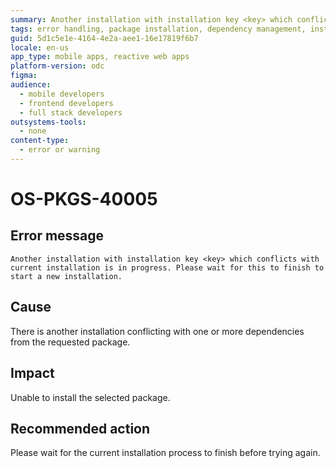 ```yaml
---
summary: Another installation with installation key <key> which conflicts with current installation is in progress. Please wait for this to finish to start a new installation.
tags: error handling, package installation, dependency management, installation conflicts, software configuration
guid: 5d1c5e1e-4164-4e2a-aee1-16e17819f6b7
locale: en-us
app_type: mobile apps, reactive web apps
platform-version: odc
figma:
audience:
  - mobile developers
  - frontend developers
  - full stack developers
outsystems-tools:
  - none
content-type:
  - error or warning
---
```


# OS-PKGS-40005

## Error message

`Another installation with installation key <key> which conflicts with current installation is in progress. Please wait for this to finish to start a new installation.`

## Cause

There is another installation conflicting with one or more dependencies from the requested package.

## Impact

Unable to install the selected package.

## Recommended action

Please wait for the current installation process to finish before trying again.
